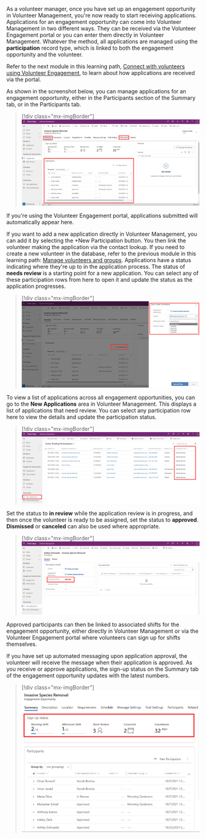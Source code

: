 As a volunteer manager, once you have set up an engagement opportunity in Volunteer Management, you're now ready to start receiving applications. Applications for an engagement opportunity can come into Volunteer Management in two different ways. They can be received via the Volunteer Engagement portal or you can enter them directly in Volunteer Management. Whatever the method, all applications are managed using the **participation** record type, which is linked to both the engagement opportunity and the volunteer.

Refer to the next module in this learning path, [Connect with volunteers using Volunteer Engagement](/training/modules/connect-volunteer-engagement/?azure-portal=true), to learn about how applications are received via the portal.

As shown in the screenshot below, you can manage applications for an engagement opportunity, either in the Participants section of the Summary tab, or in the Participants tab.

> [!div class="mx-imgBorder"]
> [![Screenshot of the Volunteer Management Engagements page with the Summary and Participants tabs highlighted.](../media/participants.png)](../media/participants.png#lightbox)

If you're using the Volunteer Engagement portal, applications submitted will automatically appear here.

If you want to add a new application directly in Volunteer Management, you can add it by selecting the +New Participation button. You then link the volunteer making the application via the contact lookup. If you need to create a new volunteer in the database, refer to the previous module in this learning path: [Manage volunteers and groups](/training/modules/manage-volunteers-groups/?azure-portal=true). Applications have a status indicating where they're up to in the application process. The status of **needs review** is a starting point for a new application. You can select any of these participation rows from here to open it and update the status as the application progresses.

> [!div class="mx-imgBorder"]
> [![Screenshot of the Volunteer Management New Participation quick create.](../media/participation.png)](../media/participation.png#lightbox)

To view a list of applications across all engagement opportunities, you can go to the **New Applications** area in Volunteer Management. This displays a list of applications that need review. You can select any participation row here to view the details and update the participation status.

> [!div class="mx-imgBorder"]
> [![Screenshot of the Volunteer Management New Applications page with the participation status column highlighted.](../media/applications.png)](../media/applications.png#lightbox)

Set the status to **in review** while the application review is in progress, and then once the volunteer is ready to be assigned, set the status to **approved**. **Dismissed** or **canceled** can also be used where appropriate.

> [!div class="mx-imgBorder"]
> [![Screenshot of the Volunteer Management Application page with participation details showing participation status set to approved.](../media/approved.png)](../media/approved.png#lightbox)

Approved participants can then be linked to associated shifts for the engagement opportunity, either directly in Volunteer Management or via the Volunteer Engagement portal where volunteers can sign up for shifts themselves.

If you have set up automated messaging upon application approval, the volunteer will receive the message when their application is approved. As you receive or approve applications, the sign-up status on the Summary tab of the engagement opportunity updates with the latest numbers.

> [!div class="mx-imgBorder"]
> [![Screenshot of the Summary tab of an engagement opportunity with the sign up status section highlighted and a participants list below.](../media/status.png)](../media/status.png#lightbox)
